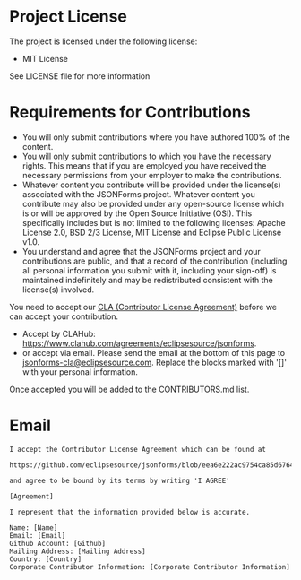 # Project License
 
The project is licensed under the following license:

* MIT License

See LICENSE file for more information

# Requirements for Contributions

* You will only submit contributions where you have authored 100% of the content.
* You will only submit contributions to which you have the necessary rights. This means that if you are employed you have received the necessary permissions from your employer to make the contributions.
* Whatever content you contribute will be provided under the license(s) associated with the JSONForms project. Whatever content you contribute may also be provided under any open-source license which is or will be approved by the Open Source Initiative (OSI). This specifically includes but is not limited to the following licenses: Apache License 2.0, BSD 2/3 License, MIT License and Eclipse Public License v1.0.
* You understand and agree that the JSONForms project and your contributions are public, and that a record of the contribution (including all personal information you submit with it, including your sign-off) is maintained indefinitely and may be redistributed consistent with the license(s) involved.

You need to accept our <a href="https://github.com/eclipsesource/jsonforms/blob/eea6e222ac9754ca85d6764a7d5c5cd396fe340a/CLA.md">CLA (Contributor License Agreement)</a> before we can accept your contribution.
* Accept by CLAHub: <a href="https://www.clahub.com/agreements/eclipsesource/jsonforms">https://www.clahub.com/agreements/eclipsesource/jsonforms</a>.
* or accept via email. Please send the email at the bottom of this page to jsonforms-cla@eclipsesource.com. Replace the blocks marked with '[]' with your personal information.

Once accepted you will be added to the CONTRIBUTORS.md list.

# Email
```
I accept the Contributor License Agreement which can be found at 

https://github.com/eclipsesource/jsonforms/blob/eea6e222ac9754ca85d6764a7d5c5cd396fe340a/CLA.md

and agree to be bound by its terms by writing 'I AGREE'

[Agreement]

I represent that the information provided below is accurate.

Name: [Name]
Email: [Email]
Github Account: [Github]
Mailing Address: [Mailing Address]
Country: [Country]
Corporate Contributor Information: [Corporate Contributor Information]
```